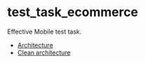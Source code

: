 # test_task_ecommerce

Effective Mobile test task.

* [Architecture](https://www.figma.com/file/Sx7b92qnVn2FPLGMm3bso9/ECOMMERCE_Architecture?node-id=0%3A1)
* [Clean architecture](https://github.com/Tembeon/flutter_tips/tree/main/clean_architecture)